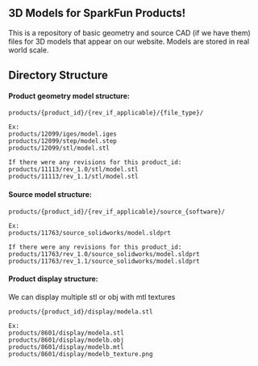 3D Models for SparkFun Products!
----------------

This is a repository of basic geometry and source CAD (if we have them) files for 3D models that appear on our website. Models are stored in real world scale.

## Directory Structure 

#### Product geometry model structure:
```
products/{product_id}/{rev_if_applicable}/{file_type}/

Ex: 
products/12099/iges/model.iges
products/12099/step/model.step
products/12099/stl/model.stl

If there were any revisions for this product_id:
products/11113/rev_1.0/stl/model.stl
products/11113/rev_1.1/stl/model.stl
```

#### Source model structure:
```
products/{product_id}/{rev_if_applicable}/source_{software}/

Ex:
products/11763/source_solidworks/model.sldprt

If there were any revisions for this product_id:
products/11763/rev_1.0/source_solidworks/model.sldprt
products/11763/rev_1.1/source_solidworks/model.sldprt

```

#### Product display structure:
We can display multiple stl or obj with mtl textures
```
products/{product_id}/display/modela.stl

Ex:
products/8601/display/modela.stl
products/8601/display/modelb.obj
products/8601/display/modelb.mtl
products/8601/display/modelb_texture.png
```
